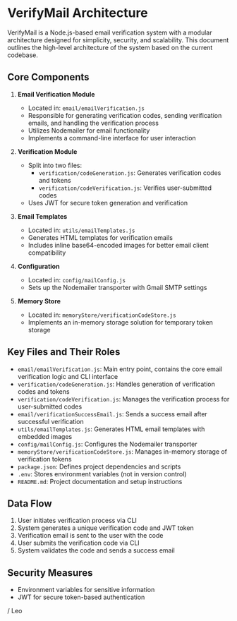 # VerifyMail Architecture

VerifyMail is a Node.js-based email verification system with a modular architecture designed for simplicity, security, and scalability. This document outlines the high-level architecture of the system based on the current codebase.

## Core Components

1. **Email Verification Module**
   - Located in: `email/emailVerification.js`
   - Responsible for generating verification codes, sending verification emails, and handling the verification process
   - Utilizes Nodemailer for email functionality
   - Implements a command-line interface for user interaction

2. **Verification Module**
   - Split into two files:
     - `verification/codeGeneration.js`: Generates verification codes and tokens
     - `verification/codeVerification.js`: Verifies user-submitted codes
   - Uses JWT for secure token generation and verification

3. **Email Templates**
   - Located in: `utils/emailTemplates.js`
   - Generates HTML templates for verification emails
   - Includes inline base64-encoded images for better email client compatibility

4. **Configuration**
   - Located in: `config/mailConfig.js`
   - Sets up the Nodemailer transporter with Gmail SMTP settings

5. **Memory Store**
   - Located in: `memoryStore/verificationCodeStore.js`
   - Implements an in-memory storage solution for temporary token storage


## Key Files and Their Roles

- `email/emailVerification.js`: Main entry point, contains the core email verification logic and CLI interface
- `verification/codeGeneration.js`: Handles generation of verification codes and tokens
- `verification/codeVerification.js`: Manages the verification process for user-submitted codes
- `email/verificationSuccessEmail.js`: Sends a success email after successful verification
- `utils/emailTemplates.js`: Generates HTML email templates with embedded images
- `config/mailConfig.js`: Configures the Nodemailer transporter
- `memoryStore/verificationCodeStore.js`: Manages in-memory storage of verification tokens
- `package.json`: Defines project dependencies and scripts
- `.env`: Stores environment variables (not in version control)
- `README.md`: Project documentation and setup instructions

## Data Flow

1. User initiates verification process via CLI
2. System generates a unique verification code and JWT token
3. Verification email is sent to the user with the code
4. User submits the verification code via CLI
5. System validates the code and sends a success email

## Security Measures

- Environment variables for sensitive information
- JWT for secure token-based authentication

/ Leo